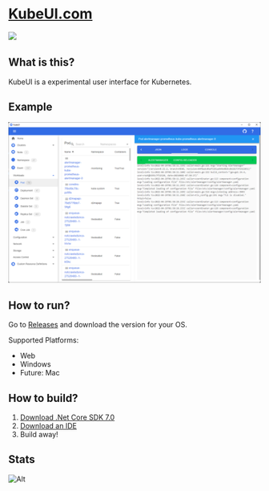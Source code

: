 # [KubeUI.com](https://KubeUI.com)

![](https://github.com/IvanJosipovic/KubeUI/workflows/CICD/badge.svg)

## What is this?
KubeUI is a experimental user interface for Kubernetes.

## Example
![](docs/Screenshot.png)

## How to run?

Go to [Releases](https://github.com/IvanJosipovic/KubeUI/releases) and download the version for your OS.

Supported Platforms:

- Web
- Windows
- Future: Mac

## How to build?

1. [Download .Net Core SDK 7.0](https://dotnet.microsoft.com/download/dotnet-core/7.0)
2. [Download an IDE](https://dotnet.microsoft.com/platform/tools)
3. Build away!

## Stats
![Alt](https://repobeats.axiom.co/api/embed/db926eb668f71f8de3314f03022de6bb35797d5d.svg "Repobeats analytics image")
 
